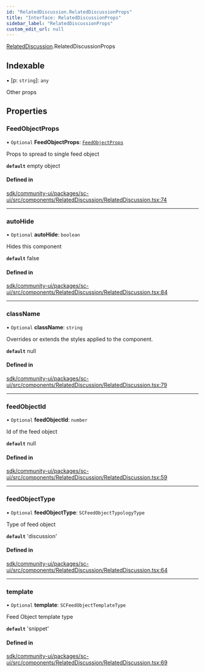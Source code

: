 ```yaml
---
id: "RelatedDiscussion.RelatedDiscussionProps"
title: "Interface: RelatedDiscussionProps"
sidebar_label: "RelatedDiscussionProps"
custom_edit_url: null
---
```


[RelatedDiscussion](../modules/RelatedDiscussion.md).RelatedDiscussionProps

## Indexable

▪ [p: `string`]: `any`

Other props

## Properties

### FeedObjectProps

• `Optional` **FeedObjectProps**: [`FeedObjectProps`](FeedObject.FeedObjectProps.md)

Props to spread to single feed object

**`default`** empty object

#### Defined in

[sdk/community-ui/packages/sc-ui/src/components/RelatedDiscussion/RelatedDiscussion.tsx:74](https://github.com/selfcommunity/community-ui/blob/a7bfc2b/packages/sc-ui/src/components/RelatedDiscussion/RelatedDiscussion.tsx#L74)

___

### autoHide

• `Optional` **autoHide**: `boolean`

Hides this component

**`default`** false

#### Defined in

[sdk/community-ui/packages/sc-ui/src/components/RelatedDiscussion/RelatedDiscussion.tsx:84](https://github.com/selfcommunity/community-ui/blob/a7bfc2b/packages/sc-ui/src/components/RelatedDiscussion/RelatedDiscussion.tsx#L84)

___

### className

• `Optional` **className**: `string`

Overrides or extends the styles applied to the component.

**`default`** null

#### Defined in

[sdk/community-ui/packages/sc-ui/src/components/RelatedDiscussion/RelatedDiscussion.tsx:79](https://github.com/selfcommunity/community-ui/blob/a7bfc2b/packages/sc-ui/src/components/RelatedDiscussion/RelatedDiscussion.tsx#L79)

___

### feedObjectId

• `Optional` **feedObjectId**: `number`

Id of the feed object

**`default`** null

#### Defined in

[sdk/community-ui/packages/sc-ui/src/components/RelatedDiscussion/RelatedDiscussion.tsx:59](https://github.com/selfcommunity/community-ui/blob/a7bfc2b/packages/sc-ui/src/components/RelatedDiscussion/RelatedDiscussion.tsx#L59)

___

### feedObjectType

• `Optional` **feedObjectType**: `SCFeedObjectTypologyType`

Type of  feed object

**`default`** 'discussion'

#### Defined in

[sdk/community-ui/packages/sc-ui/src/components/RelatedDiscussion/RelatedDiscussion.tsx:64](https://github.com/selfcommunity/community-ui/blob/a7bfc2b/packages/sc-ui/src/components/RelatedDiscussion/RelatedDiscussion.tsx#L64)

___

### template

• `Optional` **template**: `SCFeedObjectTemplateType`

Feed Object template type

**`default`** 'snippet'

#### Defined in

[sdk/community-ui/packages/sc-ui/src/components/RelatedDiscussion/RelatedDiscussion.tsx:69](https://github.com/selfcommunity/community-ui/blob/a7bfc2b/packages/sc-ui/src/components/RelatedDiscussion/RelatedDiscussion.tsx#L69)
